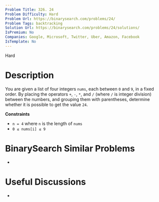 ```yaml
---
Problem Title: 326. 24
Problem Difficulty: Hard
Problem Url: https://binarysearch.com/problems/24/
Problem Tags: backtracking
Solution Url: https://binarysearch.com/problems/24/solutions/
IsPremium: No
Companies: Google, Microsoft, Twitter, Uber, Amazon, Facebook
IsTemplate: No
---
```


<span style="color: ;">Hard</span>

# Description

You are given a list of four integers `nums`, each between `0` and `9`, in a fixed order. By placing the operators `+`, `-`, `*`, and `/` (where `/` is integer division) between the numbers, and grouping them with parentheses, determine whether it is possible to get the value `24`.

**Constraints**
- `n = 4` where `n` is the length of `nums`
- `0 ≤ nums[i] ≤ 9`

# BinarySearch Similar Problems

- []()

# Useful Discussions

- []()
